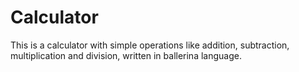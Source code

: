 # Calculator
This is a calculator with simple operations like addition, subtraction, multiplication and division, written in ballerina language.
